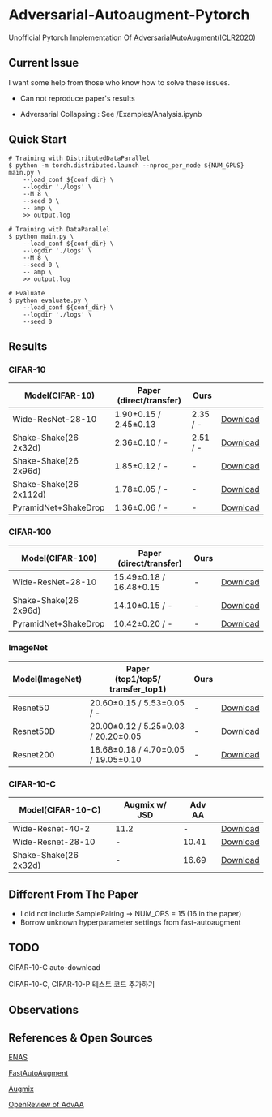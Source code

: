 # Adversarial-Autoaugment-Pytorch
Unofficial Pytorch Implementation Of [AdversarialAutoAugment(ICLR2020)](https://arxiv.org/pdf/1912.11188.pdf)

## Current Issue
I want some help from those who know how to solve these issues. 

- Can not reproduce paper's results

- Adversarial Collapsing : See /Examples/Analysis.ipynb



## Quick Start
```
# Training with DistributedDataParallel
$ python -m torch.distributed.launch --nproc_per_node ${NUM_GPUS} main.py \
    --load_conf ${conf_dir} \
    --logdir './logs' \
    --M 8 \ 
    --seed 0 \
    -- amp \ 
    >> output.log

# Training with DataParallel
$ python main.py \
    --load_conf ${conf_dir} \
    --logdir './logs' \
    --M 8 \ 
    --seed 0 \
    -- amp \
    >> output.log

# Evaluate
$ python evaluate.py \
    --load_conf ${conf_dir} \
    --logdir './logs' \
    --seed 0 
```

## Results
### CIFAR-10

| Model(CIFAR-10)         |Paper<br/>(direct/transfer)|  Ours     |    |
|-------------------------|----------------------|-----------|----|
| Wide-ResNet-28-10       | 1.90±0.15 / 2.45±0.13| 2.35 / -  |[Download](https://github.com/SeongwoongJo/adversarial-autoaugment-pytorch) |
| Shake-Shake(26 2x32d)   | 2.36±0.10 / -        | 2.51 / -  |[Download](https://github.com/SeongwoongJo/adversarial-autoaugment-pytorch) |
| Shake-Shake(26 2x96d)   | 1.85±0.12 / -        |     -     |[Download](https://github.com/SeongwoongJo/adversarial-autoaugment-pytorch) |
| Shake-Shake(26 2x112d)  | 1.78±0.05 / -        |     -     |[Download](https://github.com/SeongwoongJo/adversarial-autoaugment-pytorch) |
| PyramidNet+ShakeDrop    | 1.36±0.06 / -        |     -     |[Download](https://github.com/SeongwoongJo/adversarial-autoaugment-pytorch) |

### CIFAR-100

| Model(CIFAR-100)        |Paper<br/>(direct/transfer)|   Ours    |    |
|-------------------------|------------------------|-----------|----|
| Wide-ResNet-28-10       | 15.49±0.18 / 16.48±0.15|     -     |[Download](https://github.com/SeongwoongJo/adversarial-autoaugment-pytorch) |
| Shake-Shake(26 2x96d)   | 14.10±0.15 / -         |     -     |[Download](https://github.com/SeongwoongJo/adversarial-autoaugment-pytorch) |
| PyramidNet+ShakeDrop    | 10.42±0.20 / -         |     -     |[Download](https://github.com/SeongwoongJo/adversarial-autoaugment-pytorch) |

### ImageNet

| Model(ImageNet)         |Paper<br/>(top1/top5/ transfer_top1)|           Ours          |    |
|-------------------------|------------------------------------|-------------------------|----|
| Resnet50                | 20.60±0.15 / 5.53±0.05 / -         |            -            |[Download](https://github.com/SeongwoongJo/adversarial-autoaugment-pytorch) |
| Resnet50D               | 20.00±0.12 / 5.25±0.03 / 20.20±0.05|            -            |[Download](https://github.com/SeongwoongJo/adversarial-autoaugment-pytorch) |
| Resnet200               | 18.68±0.18 / 4.70±0.05 / 19.05±0.10|            -            |[Download](https://github.com/SeongwoongJo/adversarial-autoaugment-pytorch) |

### CIFAR-10-C

| Model(CIFAR-10-C)       |     Augmix w/ JSD  |          Adv AA         |    |
|-------------------------|--------------------|-------------------------|----|
| Wide-Resnet-40-2        |        11.2        |            -            |[Download](https://github.com/SeongwoongJo/adversarial-autoaugment-pytorch) |
| Wide-Resnet-28-10       |         -          |          10.41          |[Download](https://github.com/SeongwoongJo/adversarial-autoaugment-pytorch) |
| Shake-Shake(26 2x32d)   |         -          |          16.69          |[Download](https://github.com/SeongwoongJo/adversarial-autoaugment-pytorch) |

## Different From The Paper
- I did not include SamplePairing -> NUM_OPS = 15 (16 in the paper)
- Borrow unknown hyperparameter settings from fast-autoaugment

## TODO

CIFAR-10-C auto-download

CIFAR-10-C, CIFAR-10-P 테스트 코드 추가하기 

## Observations

## References & Open Sources
[ENAS](https://github.com/carpedm20/ENAS-pytorch)

[FastAutoAugment](https://github.com/kakaobrain/fast-autoaugment)

[Augmix](https://github.com/google-research/augmix)

[OpenReview of AdvAA](https://openreview.net/forum?id=ByxdUySKvS)

